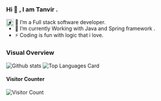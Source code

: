 ### Hi 👋 , I am Tanvir  .

<a href="http://stackoverflow.com/users/3409234/tanvirchowdhury">
  <img align="left" alt="Rana | Twitter" width="21px" src="https://raw.githubusercontent.com/shinokada/shinokada/master/assets/twitter.png"/>
</a>

- 🔭  I’m a Full stack software developer.
- 🌱  I’m currently Working with Java and Spring framework .
- ⚡  Coding is fun with logic that i love.


### Visual Overview<br>
![Github stats](https://github-readme-stats.vercel.app/api?username=tanvirgh&theme=vue&show_icons=true&count_private=true&hide=issues,contribs)
![Top Languages Card](https://github-readme-stats.vercel.app/api/top-langs/?username=tanvirgh&layout=compact)
<br>
#### Visitor Counter<br>
![Visitor Count](https://profile-counter.glitch.me/{tanvirgh}/count.svg)

